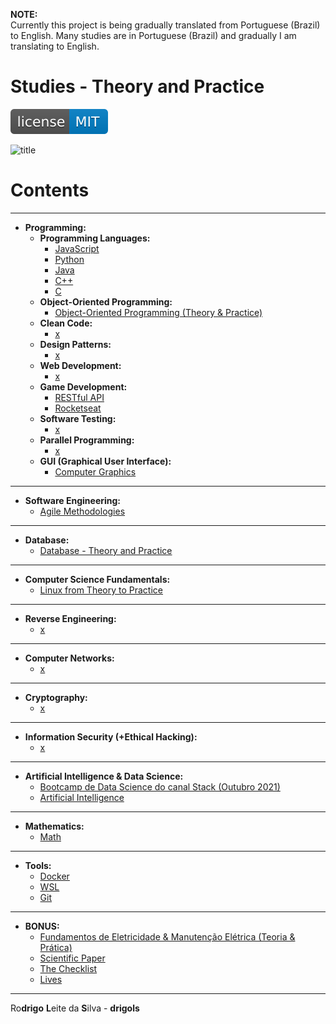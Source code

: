 **NOTE:**  
Currently this project is being gradually translated from Portuguese (Brazil) to English. Many studies are in Portuguese (Brazil) and gradually I am translating to English.

# Studies - Theory and Practice

[![License MIT](res/license-MIT-blue.svg)](LICENSE.md)

![title](res/newlogo.gif)

# Contents

---

 - __Programming:__
   - __Programming Languages:__
     - [JavaScript](modules/javascript-codes)
     - [Python](modules/python-codes)
     - [Java](modules/java-codes)
     - [C++](modules/cc-codes)
     - [C](modules/c-codes)
   - **Object-Oriented Programming:**
     - [Object-Oriented Programming (Theory & Practice)](modules/oop)
   - __Clean Code:__
     - [x](#)
   - __Design Patterns:__
     - [x](#)
   - __Web Development:__
     - [x](#)
   - __Game Development:__
     - [RESTful API](modules/restful-api)
     - [Rocketseat](modules/rocketseat-samples)
   - __Software Testing:__
     - [x](#)
   - __Parallel Programming:__
     - [x](#)
   - __GUI (Graphical User Interface):__
     - [Computer Graphics](modules/computer-graphics)

---

 - **Software Engineering:**
   - [Agile Methodologies](modules/agile-methodologies)

---

 - __Database:__
   - [Database - Theory and Practice](modules/database-theory-and-practice)

---

 - __Computer Science Fundamentals:__
   - [Linux from Theory to Practice](modules/linux-from-theory-to-practice)

---

 - __Reverse Engineering:__
   - [x](#)

---

 - __Computer Networks:__
   - [x](#)

---

 - __Cryptography:__
   - [x](#)

---

 - __Information Security (+Ethical Hacking):__
   - [x](#)

---

 - __Artificial Intelligence & Data Science:__
   - [Bootcamp de Data Science do canal Stack (Outubro 2021)](modules/stack-bootcamp-ds-2021-10)
   - [Artificial Intelligence](modules/ai-codes)

---

 - __Mathematics:__
   - [Math](modules/math-codes)

---

 - __Tools:__
   - [Docker](modules/docker-guide)
   - [WSL](modules/wsl-tips-and-tricks/)
   - [Git](modules/git-docs)

---

 - __BONUS:__
   - [Fundamentos de Eletricidade & Manutenção Elétrica (Teoria & Prática)](modules/electrician)
   - [Scientific Paper](modules/scientific-paper)
   - [The Checklist](modules/the-checklist)
   - [Lives](modules/lives)

---

Ro**drigo** **L**eite da **S**ilva - **drigols**
